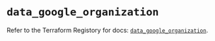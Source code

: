 # `data_google_organization`

Refer to the Terraform Registory for docs: [`data_google_organization`](https://registry.terraform.io/providers/hashicorp/google-beta/4.84.0/docs/data-sources/google_organization).
